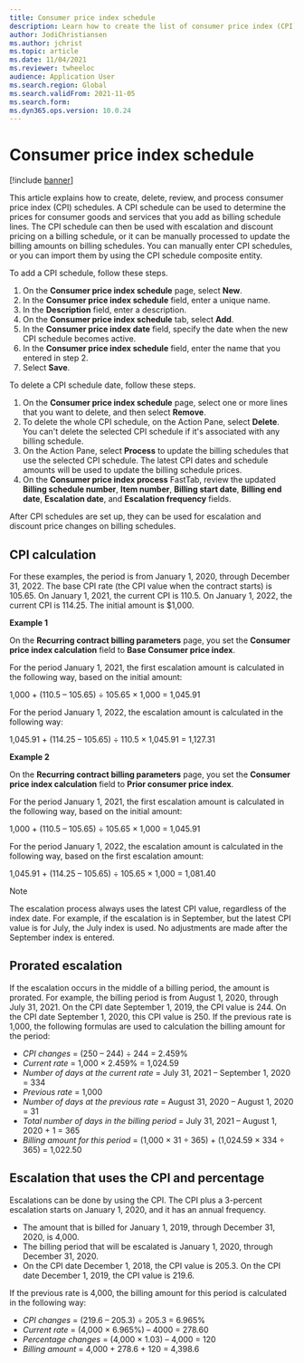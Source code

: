 ```yaml
---
title: Consumer price index schedule
description: Learn how to create the list of consumer price index (CPI) schedules that you obtain from the internet to help determine the escalation charge in Subscription billing.
author: JodiChristiansen
ms.author: jchrist
ms.topic: article
ms.date: 11/04/2021
ms.reviewer: twheeloc 
audience: Application User
ms.search.region: Global
ms.search.validFrom: 2021-11-05
ms.search.form: 
ms.dyn365.ops.version: 10.0.24
---
```


# Consumer price index schedule

[!include [banner](../includes/banner.md)]

This article explains how to create, delete, review, and process consumer price index (CPI) schedules. A CPI schedule can be used to determine the prices for consumer goods and services that you add as billing schedule lines. The CPI schedule can then be used with escalation and discount pricing on a billing schedule, or it can be manually processed to update the billing amounts on billing schedules. You can manually enter CPI schedules, or you can import them by using the CPI schedule composite entity.

To add a CPI schedule, follow these steps.

1. On the **Consumer price index schedule** page, select **New**.
2. In the **Consumer price index schedule** field, enter a unique name.
3. In the **Description** field, enter a description.
4. On the **Consumer price index schedule** tab, select **Add**.
5. In the **Consumer price index date** field, specify the date when the new CPI schedule becomes active.
6. In the **Consumer price index schedule** field, enter the name that you entered in step 2.
7. Select **Save**.

To delete a CPI schedule date, follow these steps.

1. On the **Consumer price index schedule** page, select one or more lines that you want to delete, and then select **Remove**.
2. To delete the whole CPI schedule, on the Action Pane, select **Delete**. You can't delete the selected CPI schedule if it's associated with any billing schedule.
3. On the Action Pane, select **Process** to update the billing schedules that use the selected CPI schedule. The latest CPI dates and schedule amounts will be used to update the billing schedule prices.
4. On the **Consumer price index process** FastTab, review the updated **Billing schedule number**, **Item number**, **Billing start date**, **Billing end date**, **Escalation date**, and **Escalation frequency** fields.

After CPI schedules are set up, they can be used for escalation and discount price changes on billing schedules.

## CPI calculation

For these examples, the period is from January 1, 2020, through December 31, 2022. The base CPI rate (the CPI value when the contract starts) is 105.65. On January 1, 2021, the current CPI is 110.5. On January 1, 2022, the current CPI is 114.25. The initial amount is $1,000.

**Example 1**

On the **Recurring contract billing parameters** page, you set the **Consumer price index calculation** field to **Base Consumer price index**.

For the period January 1, 2021, the first escalation amount is calculated in the following way, based on the initial amount:

1,000 + (110.5 – 105.65) &divide; 105.65 &times; 1,000 = 1,045.91

For the period January 1, 2022, the escalation amount is calculated in the following way:


1,045.91 + (114.25 – 105.65) &divide; 110.5 &times; 1,045.91 = 1,127.31

**Example 2**

On the **Recurring contract billing parameters** page, you set the **Consumer price index calculation** field to **Prior consumer price index**.

For the period January 1, 2021, the first escalation amount is calculated in the following way, based on the initial amount:

1,000 + (110.5 – 105.65) &divide; 105.65 &times; 1,000 = 1,045.91

For the period January 1, 2022, the escalation amount is calculated in the following way, based on the first escalation amount:

1,045.91 + (114.25 – 105.65) &divide; 105.65 &times; 1,000 = 1,081.40

> [!NOTE]
> The escalation process always uses the latest CPI value, regardless of the index date. For example, if the escalation is in September, but the latest CPI value is for July, the July index is used. No adjustments are made after the September index is entered.

## Prorated escalation

If the escalation occurs in the middle of a billing period, the amount is prorated. For example, the billing period is from August 1, 2020, through July 31, 2021. On the CPI date September 1, 2019, the CPI value is 244. On the CPI date September 1, 2020, this CPI value is 250. If the previous rate is 1,000, the following formulas are used to calculation the billing amount for the period:

* *CPI changes* = (250 – 244) &divide; 244 = 2.459%
* *Current rate* = 1,000 &times; 2.459% = 1,024.59
* *Number of days at the current rate* = July 31, 2021 – September 1, 2020 = 334
* *Previous rate* = 1,000
* *Number of days at the previous rate* = August 31, 2020 – August 1, 2020 = 31
* *Total number of days in the billing period* = July 31, 2021 – August 1, 2020 + 1 = 365
* *Billing amount for this period* = (1,000 &times; 31 &divide; 365) + (1,024.59 &times; 334 &divide; 365) = 1,022.50

## Escalation that uses the CPI and percentage

Escalations can be done by using the CPI. The CPI plus a 3-percent escalation starts on January 1, 2020, and it has an annual frequency.

- The amount that is billed for January 1, 2019, through December 31, 2020, is 4,000.
- The billing period that will be escalated is January 1, 2020, through December 31, 2020.
- On the CPI date December 1, 2018, the CPI value is 205.3. On the CPI date December 1, 2019, the CPI value is 219.6.

If the previous rate is 4,000, the billing amount for this period is calculated in the following way:

- *CPI changes* = (219.6 – 205.3) &divide; 205.3 = 6.965%
- *Current rate* = (4,000 &times; 6.965%) – 4000 = 278.60
- *Percentage changes* = (4,000 &times; 1.03) – 4,000 = 120
- *Billing amount* = 4,000 + 278.6 + 120 = 4,398.6

